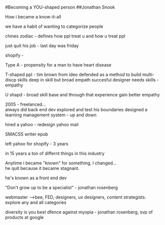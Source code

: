 #Becoming a YOU-shaped person
##Jonathan Snook

How i became a know-it-all

we have a habit of wanting to categorize people

chines zodiac - defines how ppl treat u and how u treat ppl

just quit his job - last day was friday

shopify  - 

Type A - propensity for a man to have heart disease

T-shaped ppl - tim brown from ideo defended as a method to build multi-discp skills
deep in skill but broad empath
succesful designer needs skills - empathy

U shapd - broad skill base and through that experience gain better empathy

2005 - freelanced...  
always did back end dev
explored and test his boundaries
designed a learning management system - 
up and down

hired a yahoo - redesign yahoo mail

SMACSS writer
epub 

left yahoo for shopify - 3 years

in 15 years
a ton of differnt things in this industry

Anytime i became "known" for something, I changed...  
he quit because it became stagnant. 

he's known as a front end dev

"Don't grow up to be a specialist" - jonathan rosenberg

webmaster -->bee, FED, designers, ux designers, content strategists.  
explore any and all categories

diversity is you best dfence against myopia - jonathan rosenberg, svp of products at google




